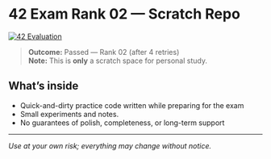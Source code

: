 # 42 Exam Rank 02 — Scratch Repo

[![42 Evaluation](https://img.shields.io/badge/42%20eval-100%25-brightgreen?style=flat-square)](#)

> **Outcome:** Passed — Rank 02 (after 4 retries)  
> **Note:** This is **only** a scratch space for personal study.

## What’s inside
- Quick-and-dirty practice code written while preparing for the exam  
- Small experiments and notes.
- No guarantees of polish, completeness, or long-term support

---

*Use at your own risk; everything may change without notice.*

